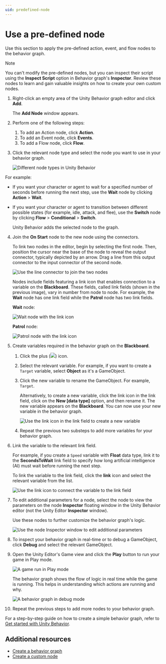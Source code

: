 ```yaml
---
uid: predefined-node
---
```


# Use a pre-defined node

Use this section to apply the pre-defined action, event, and flow nodes to the behavior graph.

> [!NOTE]
> You can't modify the pre-defined nodes, but you can inspect their script using the **Inspect Script** option in Behavior graph's **Inspector**. Review these nodes to learn and gain valuable insights on how to create your own custom nodes.

1. Right-click an empty area of the Unity Behavior graph editor and click **Add**.

    The **Add Node** window appears.
2. Perform one of the following steps:
    1. To add an Action node, click **Action**.
    2. To add an Event node, click **Events**.
    3. To add a Flow node, click **Flow**.

3. Click the relevant node type and select the node you want to use in your behavior graph.

    ![Different node types in Unity Behavior](Images/nodes.png)

For example:

* If you want your character or agent to wait for a specified number of seconds before running the next step, use the **Wait** node by clicking **Action** > **Wait**.
* If you want your character or agent to transition between different possible states (for example, idle, attack, and flee), use the **Switch** node by clicking **Flow** > **Conditional** > **Switch**.

    Unity Behavior adds the selected node to the graph.

4. Join the **On Start** node to the new node using the connectors.

    To link two nodes in the editor, begin by selecting the first node. Then, position the cursor near the base of the node to reveal the output connector, typically depicted by an arrow. Drag a line from this output connector to the input connector of the second node.

    ![Use the line connector to join the two nodes](Images/add-action-node.png)

    Nodes include fields featuring a link icon that enables connection to a variable on the **Blackboard**. These fields, called link fields (shown in the previous image), vary in number from node to node. For example, the **Wait** node has one link field while the **Patrol** node has two link fields.

    **Wait** node:

    ![Wait node with the link icon](Images/wait.png)

    **Patrol** node:

    ![Patrol node with the link icon](Images/patrol.png)


5. Create variables required in the behavior graph on the **Blackboard**.

    1. Click the plus (![](Images/plus-icon.png)) icon.
    2. Select the relevant variable. For example, if you want to create a `Target` variable, select **Object** as it's a GameObject.
    3. Click the new variable to rename the GameObject. For example, `Target`.

        Alternatively, to create a new variable, click the link icon in the link field, click on the **New [data type]** option, and then rename it. The new variable appears on the **Blackboard**. You can now use your new variable in the behavior graph.

        ![Use the link icon in the link field to create a new variable](Images/link-var.png)

    4. Repeat the previous two substeps to add more variables for your behavior graph.

6. Link the variable to the relevant link field.

    For example, if you create a `Speed` variable with **Float** data type, link it to the **SecondsToWait** link field to specify how long artificial intelligence (AI) must wait before running the next step.

    To link the variable to the link field, click the **link** icon and select the relevant variable from the list.

   ![Use the link icon to connect the variable to the link field](Images/graph-var.png)

7. To edit additional parameters for a node, select the node to view the parameters on the node **Inspector** floating window in the Unity Behavior editor (not the Unity Editor **Inspector** window).

     Use these nodes to further customize the behavior graph's logic.

    ![Use the node Inspector window to edit additional parameters](Images/inspector-var.png)

8. To inspect your behavior graph in real-time or to debug a GameObject, click **Debug** and select the relevant GameObject.

9. Open the Unity Editor's Game view and click the **Play** button to run your game in Play mode.

    ![A game run in Play mode](Images/playmode.png)

    The behavior graph shows the flow of logic in real time while the game is running. This helps in understanding which actions are running and why.

    ![A behavior graph in debug mode](Images/Sample-Scene-Debug-Statuses.png)

10. Repeat the previous steps to add more nodes to your behavior graph.

For a step-by-step guide on how to create a simple behavior graph, refer to [Get started with Unity Behavior](example.md).

## Additional resources

* [Create a behavior graph](create-behavior-graph.md)
* [Create a custom node](create-custom-node.md)
